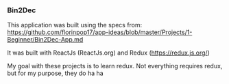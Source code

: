 ### Bin2Dec

This application was built using the specs from: 
https://github.com/florinpop17/app-ideas/blob/master/Projects/1-Beginner/Bin2Dec-App.md

It was built with ReactJs (ReactJs.org) and Redux (https://redux.js.org/)

My goal with these projects is to learn redux. Not everything requires redux, but for my purpose, they do ha ha